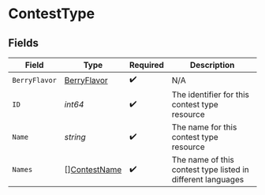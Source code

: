 # ContestType


## Fields

| Field                                                       | Type                                                        | Required                                                    | Description                                                 |
| ----------------------------------------------------------- | ----------------------------------------------------------- | ----------------------------------------------------------- | ----------------------------------------------------------- |
| `BerryFlavor`                                               | [BerryFlavor](../../models/shared/berryflavor.md)           | :heavy_check_mark:                                          | N/A                                                         |
| `ID`                                                        | *int64*                                                     | :heavy_check_mark:                                          | The identifier for this contest type resource               |
| `Name`                                                      | *string*                                                    | :heavy_check_mark:                                          | The name for this contest type resource                     |
| `Names`                                                     | [][ContestName](../../models/shared/contestname.md)         | :heavy_check_mark:                                          | The name of this contest type listed in different languages |